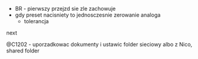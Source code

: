 - BR - pierwszy przejzd sie zle zachowuje
- gdy preset nacisniety to jednosczesnie zerowanie analoga
	- tolerancja


next


@C1202 - uporzadkowac dokumenty i ustawic folder sieciowy albo z Nico, shared folder